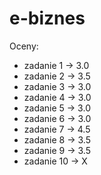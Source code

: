 # e-biznes

Oceny:
 - zadanie 1 -> 3.0
 - zadanie 2 -> 3.5
 - zadanie 3 -> 3.0
 - zadanie 4 -> 3.0
 - zadanie 5 -> 3.0
 - zadanie 6 -> 3.0
 - zadanie 7 -> 4.5
 - zadanie 8 -> 3.5
 - zadanie 9 -> 3.5
 - zadanie 10 -> X
